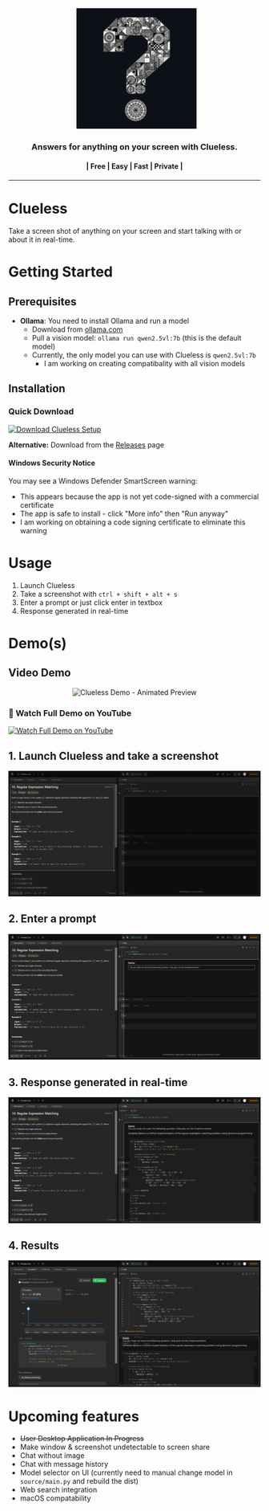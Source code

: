 <div align="center">
  <a href="https://github.com/KashyapTan/clueless">
    <img alt="clueless" width="240" src="./assets/clueless-logo-github-color.png">
  </a>
</div>
<h3 align="center">Answers for anything on your screen with Clueless.</h3>
<h4 align="center">| Free | Easy | Fast | Private |<h4>

---

# Clueless
Take a screen shot of anything on your screen and start talking with or about it in real-time. 
# Getting Started 
## Prerequisites
- **Ollama**: You need to install Ollama and run a model
  - Download from [ollama.com](https://ollama.ai/)
  - Pull a vision model: `ollama run qwen2.5vl:7b` (this is the default model)
  - Currently, the only model you can use with Clueless is `qwen2.5vl:7b`
    - I am working on creating compatibality with all vision models

## Installation

### Quick Download
<div>
  <a href="https://github.com/KashyapTan/clueless/releases/latest/download/CluelessSetup.exe">
    <img src="https://img.shields.io/badge/Download Clueless-blue?style=for-the-badge&logo=windows&logoColor=white" alt="Download Clueless Setup">
  </a>
</div>

**Alternative:** Download from the [Releases](https://github.com/KashyapTan/clueless/releases) page

#### Windows Security Notice
You may see a Windows Defender SmartScreen warning:
- This appears because the app is not yet code-signed with a commercial certificate
- The app is safe to install - click "More info" then "Run anyway"
- I am working on obtaining a code signing certificate to eliminate this warning

# Usage
1. Launch Clueless
2. Take a screenshot with `ctrl + shift + alt + s`
3. Enter a prompt or just click enter in textbox
4. Response generated in real-time


# Demo(s)
## Video Demo

<div align="center">
  <img src="./assets/clueless-demo.gif" alt="Clueless Demo - Animated Preview" width="720">
</div>

### 🎥 Watch Full Demo on YouTube
<div>
  <a href="https://www.youtube.com/watch?v=wrrfFeGoSt0">
    <img src="https://img.youtube.com/vi/wrrfFeGoSt0/maxresdefault.jpg" alt="Watch Full Demo on YouTube" width="200">
  </a>
</div>

## 1. Launch Clueless and take a screenshot
<div align="center">
  <img alt="clueless"  src="./assets/demo-1.png">
</div>

## 2. Enter a prompt
<div align="center">
  <img alt="clueless"  src="./assets/demo-2.png">
</div>

## 3. Response generated in real-time
<div align="center">
  <img alt="clueless"  src="./assets/demo-3.png">
</div>

## 4. Results
<div align="center">
  <img alt="clueless"  src="./assets/demo-4.png">
</div>


# Upcoming features
- ~~User Desktop Application In Progress~~
- Make window  & screenshot undetectable to screen share
- Chat without image
- Chat with message history
- Model selector on UI (currently need to manual change model in `source/main.py` and rebuild the dist)
- Web search integration
- macOS compatability

